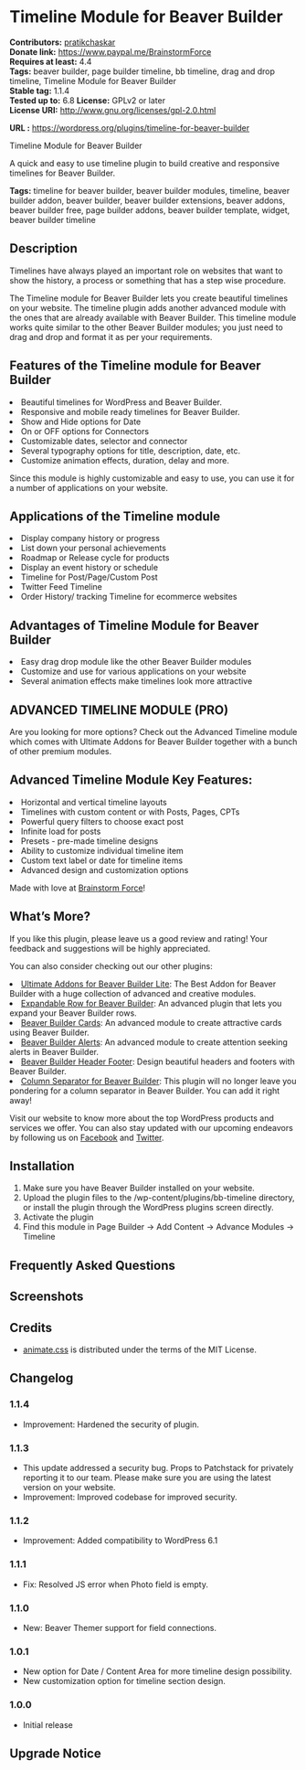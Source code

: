 # Timeline Module for Beaver Builder #
**Contributors:** [pratikchaskar](https://profiles.wordpress.org/pratikchaskar)  
**Donate link:** https://www.paypal.me/BrainstormForce  
**Requires at least:** 4.4  
**Tags:** beaver builder, page builder timeline, bb timeline, drag and drop timeline, Timeline Module for Beaver Builder  
**Stable tag:** 1.1.4  
**Tested up to:** 6.8 
**License:** GPLv2 or later  
**License URI:** http://www.gnu.org/licenses/gpl-2.0.html  

**URL :** https://wordpress.org/plugins/timeline-for-beaver-builder  
 
Timeline Module for Beaver Builder
 
A quick and easy to use timeline plugin to build creative and responsive timelines for Beaver Builder.
 
**Tags:** timeline for beaver builder, beaver builder modules, timeline, beaver builder addon, beaver builder, beaver builder extensions, beaver addons, beaver builder free, page builder addons, beaver builder template, widget, beaver builder timeline  
 
## Description ##

Timelines have always played an important role on websites that want to show the history, a process or something that has a step wise procedure.

The Timeline module for Beaver Builder lets you create beautiful timelines on your website. The timeline plugin adds another advanced module with the ones that are already available with Beaver Builder. This timeline module works quite similar to the other Beaver Builder modules; you just need to drag and drop and format it as per your requirements.

## Features of the Timeline module for Beaver Builder ##

<li>Beautiful timelines for WordPress and Beaver Builder.</li>
<li>Responsive and mobile ready timelines for Beaver Builder.</li>
<li>Show and Hide options for Date</li>
<li>On or OFF options for Connectors</li>
<li>Customizable dates, selector and connector</li>
<li>Several typography options for title, description, date, etc.</li>
<li>Customize animation effects, duration, delay and more.</li>

Since this module is highly customizable and easy to use, you can use it for a number of applications on your website.

## Applications of the Timeline module ##

<li>Display company history or progress</li>
<li>List down your personal achievements</li>
<li>Roadmap or Release cycle for products</li>
<li>Display an event history or schedule</li>
<li>Timeline for Post/Page/Custom Post</li>
<li>Twitter Feed Timeline</li>
<li>Order History/ tracking Timeline for ecommerce websites</li>

## Advantages of Timeline Module for Beaver Builder ##

<li>Easy drag drop module like the other Beaver Builder modules</li>
<li>Customize and use for various applications on your website</li>
<li>Several animation effects make timelines look more attractive</li>

## ADVANCED TIMELINE MODULE (PRO) ##
Are you looking for more options? Check out the Advanced Timeline module which comes with Ultimate Addons for Beaver Builder together with a bunch of other premium modules.

## Advanced Timeline Module Key Features: ##
<li>Horizontal and vertical timeline layouts</li>
<li>Timelines with custom content or with Posts, Pages, CPTs</li>
<li>Powerful query filters to choose exact post</li>
<li>Infinite load for posts</li>
<li>Presets - pre-made timeline designs</li>
<li>Ability to customize individual timeline item</li>
<li>Custom text label or date for timeline items</li>
<li>Advanced design and customization options</li>

 Made with love at <a href="https://www.brainstormforce.com/?utm_source=wp-repo&utm_campaign=
bbtimeline&utm_medium=description
">Brainstorm Force</a>!


## What’s More? ##

If you like this plugin, please leave us a good review and rating! Your feedback and suggestions will be highly appreciated.

You can also consider checking out our other plugins:

<li><a href="https://www.ultimatebeaver.com/?utm_source=wp-repo&utm_campaign=bbtimeline&utm_medium=other-plugins">Ultimate Addons for Beaver Builder Lite</a>: The Best Addon for Beaver Builder with a huge collection of advanced and creative modules.</li>

<li><a href="https://www.ultimatebeaver.com/beaver-builder-freebies/expandable-row/?utm_source=wp-repo&utm_campaign=bbtimeline&utm_medium=other-plugins">Expandable Row for Beaver Builder</a>: An advanced plugin that lets you expand your Beaver Builder rows.</li>

<li><a href="https://www.ultimatebeaver.com/beaver-builder-freebies/bbcards/?utm_source=wp-repo&utm_campaign=bbtimeline&utm_medium=other-plugins">Beaver Builder Cards</a>: An advanced module to create attractive cards using Beaver Builder.</li>

<li><a href="https://www.ultimatebeaver.com/beaver-builder-freebies/bbalerts/?utm_source=wp-repo&utm_campaign=bbtimeline&utm_medium=other-plugins">Beaver Builder Alerts</a>: An advanced module to create attention seeking alerts in Beaver Builder.</li>

<li><a href="https://www.ultimatebeaver.com/beaver-builder-freebies/bb-header-footer/?utm_source=wp-repo&utm_campaign=bbtimeline&utm_medium=other-plugins">Beaver Builder Header Footer</a>: Design beautiful headers and footers with Beaver Builder.</li>

<li><a href="https://www.ultimatebeaver.com/beaver-builder-freebies/column-seperator/?utm_source=wp-repo&utm_campaign=bbtimeline&utm_medium=other-plugins">Column Separator for Beaver Builder</a>: This plugin will no longer leave you pondering for a column separator in Beaver Builder. You can add it right away!</li>
 
Visit our website to know more about the top WordPress products and services we offer. You can also stay updated with our upcoming endeavors by following us on <a href="https://www.brainstormforce.com/go/brainstorm-force-facebook-page/?utm_source=wp-repo&utm_campaign=bbtimeline&utm_medium=share">Facebook</a> and <a href="https://www.brainstormforce.com/go/brainstorm-force-twitter-page/?utm_source=wp-repo&utm_campaign=bbtimeline&utm_medium=share">Twitter</a>.

## Installation ##

1.	Make sure you have Beaver Builder installed on your website.
2.	Upload the plugin files to the /wp-content/plugins/bb-timeline directory, or install the plugin through the WordPress plugins screen directly.
3.	Activate the plugin
4.	Find this module in Page Builder -> Add Content -> Advance Modules -> Timeline

## Frequently Asked Questions ##


## Screenshots ##

## Credits ##

- [animate.css](https://github.com/animate-css/animate.css) is distributed under the terms of the MIT License.

## Changelog ##

### 1.1.4 ###
* Improvement: Hardened the security of plugin.

### 1.1.3 ###
* This update addressed a security bug. Props to Patchstack for privately reporting it to our team. Please make sure you are using the latest version on your website.
* Improvement: Improved codebase for improved security.

### 1.1.2 ###
* Improvement: Added compatibility to WordPress 6.1

### 1.1.1 ###
* Fix: Resolved JS error when Photo field is empty.

### 1.1.0 ###
* New: Beaver Themer support for field connections.

### 1.0.1 ###
* New option for Date / Content Area for more timeline design possibility.
* New customization option for timeline section design.

### 1.0.0 ###
- Initial release

## Upgrade Notice ##